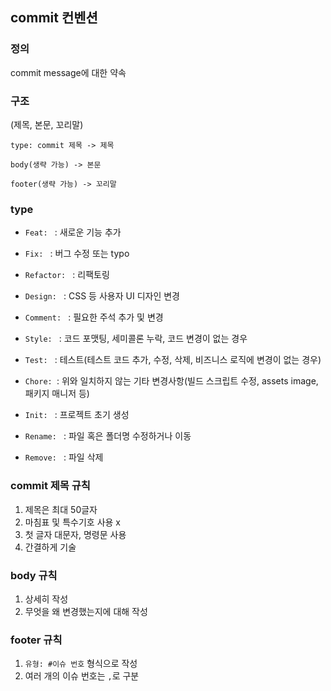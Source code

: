 ## commit 컨벤션
### 정의
commit message에 대한 약속  

### 구조
(제목, 본문, 꼬리말)
```
type: commit 제목 -> 제목

body(생략 가능) -> 본문

footer(생략 가능) -> 꼬리말
```

### type
- `Feat: ` : 새로운 기능 추가

- `Fix: ` : 버그 수정 또는 typo

- `Refactor: ` : 리팩토링

- `Design: ` : CSS 등 사용자 UI 디자인 변경

- `Comment: ` : 필요한 주석 추가 및 변경

- `Style: ` : 코드 포맷팅, 세미콜론 누락, 코드 변경이 없는 경우

- `Test: ` : 테스트(테스트 코드 추가, 수정, 삭제, 비즈니스 로직에 변경이 없는 경우)

- `Chore: `: 위와 일치하지 않는 기타 변경사항(빌드 스크립트 수정, assets image, 패키지 매니저 등)

- `Init: ` : 프로젝트 초기 생성

- `Rename: ` : 파일 혹은 폴더명 수정하거나 이동

- `Remove: ` : 파일 삭제

### commit 제목 규칙
1. 제목은 최대 50글자
2. 마침표 및 특수기호 사용 x
3. 첫 글자 대문자, 명령문 사용
4. 간결하게 기술

### body 규칙
1. 상세히 작성
2. 무엇을 왜 변경했는지에 대해 작성

### footer 규칙
1. `유형: #이슈 번호` 형식으로 작성
2. 여러 개의 이슈 번호는 `,`로 구분
